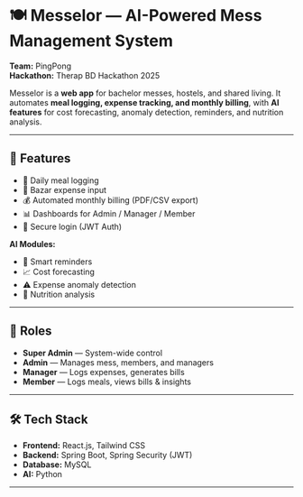 # 🍽️ Messelor — AI-Powered Mess Management System  

**Team:** PingPong  
**Hackathon:** Therap BD Hackathon 2025  

Messelor is a **web app** for bachelor messes, hostels, and shared living. It automates **meal logging, expense tracking, and monthly billing**, with **AI features** for cost forecasting, anomaly detection, reminders, and nutrition analysis.  

---

## 🚀 Features  

- 📅 Daily meal logging  
- 🛒 Bazar expense input  
- 💰 Automated monthly billing (PDF/CSV export)  
- 📊 Dashboards for Admin / Manager / Member  
- 🔐 Secure login (JWT Auth)  

**AI Modules:**  
- 🤖 Smart reminders  
- 📈 Cost forecasting  
- ⚠️ Expense anomaly detection  
- 🥗 Nutrition analysis  

---

## 👥 Roles  

- **Super Admin** — System-wide control  
- **Admin** — Manages mess, members, and managers  
- **Manager** — Logs expenses, generates bills  
- **Member** — Logs meals, views bills & insights  

---

## 🛠️ Tech Stack  

- **Frontend:** React.js, Tailwind CSS  
- **Backend:** Spring Boot, Spring Security (JWT)  
- **Database:** MySQL  
- **AI:** Python  

---



